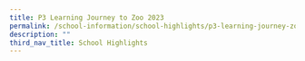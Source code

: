 ```yaml
---
title: P3 Learning Journey to Zoo 2023
permalink: /school-information/school-highlights/p3-learning-journey-zoo-2023/
description: ""
third_nav_title: School Highlights
---
```

